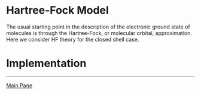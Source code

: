 # Hartree-Fock Model

The usual starting point in the description of the electronic ground state
of molecules is through the Hartree-Fock, or molecular orbital, approximation.
Here we consider HF theory for the closed shell case.

# Implementation


-----------
[Main Page](https://github.com/globulion/qc-workshop)
